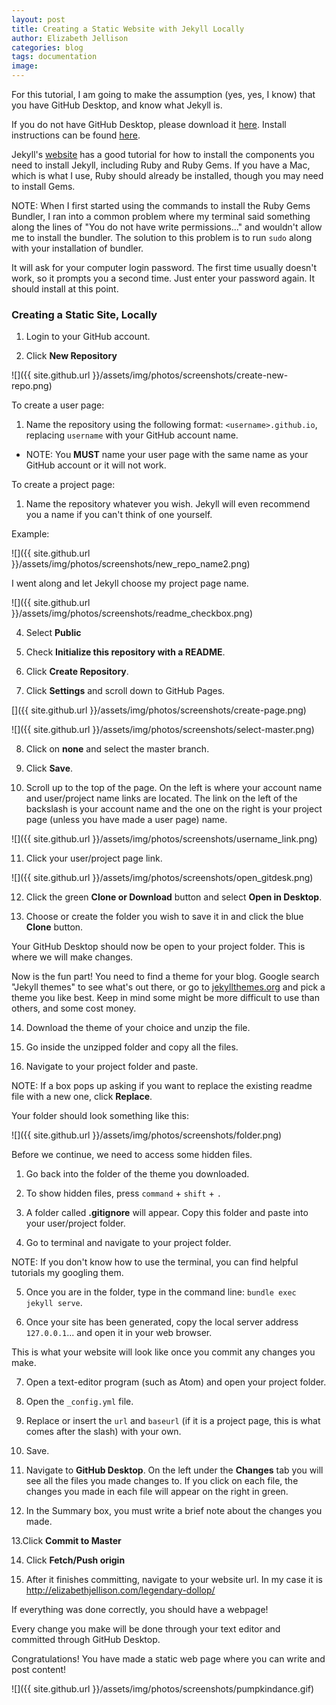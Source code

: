 ```yaml
---
layout: post
title: Creating a Static Website with Jekyll Locally
author: Elizabeth Jellison
categories: blog
tags: documentation
image:
---
```

For this tutorial, I am going to make the assumption (yes, yes, I know) that you have GitHub Desktop, and know what Jekyll is.

If you do not have GitHub Desktop, please download it [here](https://desktop.github.com/). Install instructions can be found [here](https://help.github.com/desktop/guides/getting-started-with-github-desktop/installing-github-desktop/).

Jekyll's [website](https://jekyllrb.com/docs/installation/) has a good tutorial for how to install the components you need to install Jekyll, including Ruby and Ruby Gems. If you have a Mac, which is what I use, Ruby should already be installed, though you may need to install Gems.

NOTE: When I first started using the commands to install the Ruby Gems Bundler, I ran into a common problem where my terminal said something along the lines of "You do not have write permissions..." and wouldn't allow me to install the bundler. The solution to this problem is to run `sudo` along with your installation of bundler.

It will ask for your computer login password. The first time usually doesn't work, so it prompts you a second time. Just enter your password again. It should install at this point.

### Creating a Static Site, Locally

1. Login to your GitHub account.

2. Click **New Repository**

![]({{ site.github.url }}/assets/img/photos/screenshots/create-new-repo.png)

To create a user page:

1. Name the repository using the following format: `<username>.github.io`, replacing `username` with your GitHub account name.

  - NOTE: You **MUST** name your user page with the same name as your GitHub account or it will not work.

To create a project page:

1. Name the repository whatever you wish. Jekyll will even recommend you a name if you can't think of one yourself.

Example:

![]({{ site.github.url }}/assets/img/photos/screenshots/new_repo_name2.png)

  I went along and let Jekyll choose my project page name.

![]({{ site.github.url }}/assets/img/photos/screenshots/readme_checkbox.png)

4. Select **Public**

5. Check **Initialize this repository with a README**.

6. Click **Create Repository**.

7. Click **Settings** and scroll down to GitHub Pages.

[]({{ site.github.url }}/assets/img/photos/screenshots/create-page.png)

![]({{ site.github.url }}/assets/img/photos/screenshots/select-master.png)

8. Click on **none** and select the master branch.

9. Click **Save**.

10. Scroll up to the top of the page. On the left is where your account name and user/project name links are located. The link on the left of the backslash is your account name and the one on the right is your project page (unless you have made a user page) name.

![]({{ site.github.url }}/assets/img/photos/screenshots/username_link.png)

11. Click your user/project page link.

![]({{ site.github.url }}/assets/img/photos/screenshots/open_gitdesk.png)

12. Click the green **Clone or Download** button and select **Open in Desktop**.

13. Choose or create the folder you wish to save it in and click the blue **Clone** button.

Your GitHub Desktop should now be open to your project folder. This is where we will make changes.

Now is the fun part! You need to find a theme for your blog. Google search "Jekyll themes" to see what's out there, or go to [jekyllthemes.org](http://jekyllthemes.org/) and pick a theme you like best. Keep in mind some might be more difficult to use than others, and some cost money.

14. Download the theme of your choice and unzip the file.

15. Go inside the unzipped folder and copy all the files.

16. Navigate to your project folder and paste.

NOTE: If a box pops up asking if you want to replace the existing readme file with a new one, click **Replace**.

Your folder should look something like this:

![]({{ site.github.url }}/assets/img/photos/screenshots/folder.png)

Before we continue, we need to access some hidden files.

1. Go back into the folder of the theme you downloaded.

2. To show hidden files, press `command` + `shift` + `.`

3. A folder called **.gitignore** will appear. Copy this folder and paste into your user/project folder.

4. Go to terminal and navigate to your project folder.

NOTE: If you don't know how to use the terminal, you can find helpful tutorials my googling them.

5. Once you are in the folder, type in the command line: `bundle exec jekyll serve`.

6. Once your site has been generated, copy the local server address `127.0.0.1`... and open it in your web browser.

This is what your website will look like once you commit any changes you make.

7. Open a text-editor program (such as Atom) and open your project folder.

8. Open the `_config.yml` file.

9. Replace or insert the `url` and `baseurl` (if it is a project page, this is what comes after the slash) with your own.

10. Save.

11. Navigate to **GitHub Desktop**. On the left under the **Changes** tab you will see all the files you made changes to. If you click on each file, the changes you made in each file will appear on the right in green.

12. In the Summary box, you must write a brief note about the changes you made.

13.Click **Commit to Master**

14. Click **Fetch/Push origin**

15. After it finishes committing, navigate to your website url. In my case it is http://elizabethjellison.com/legendary-dollop/

If everything was done correctly, you should have a webpage!

Every change you make will be done through your text editor and committed through GitHub Desktop.

Congratulations! You have made a static web page where you can write and post content!

![]({{ site.github.url }}/assets/img/photos/screenshots/pumpkindance.gif)

